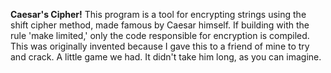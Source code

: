 <b>Caesar's Cipher!</b>
This program is a tool for encrypting strings using the shift cipher method, made famous by Caesar himself. If building with the rule 'make limited,' only the code responsible for encryption is compiled. This was originally invented because I gave this to a friend of mine to try and crack. A little game we had. It didn't take him long, as you can imagine.